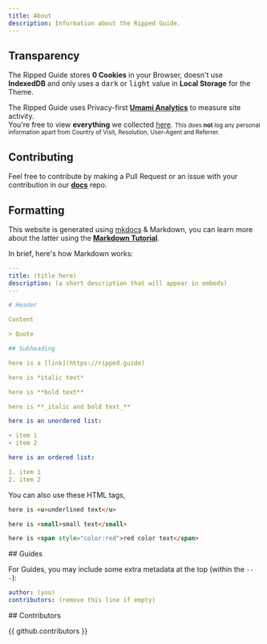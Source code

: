```yaml
---
title: About
description: Information about the Ripped Guide.
---
```

## Transparency

The Ripped Guide stores **0 Cookies** in your Browser, doesn't use **IndexedDB** and only uses a <kbd>dark</kbd> or <kbd>light</kbd> value in **Local Storage** for the Theme.  

The Ripped Guide uses Privacy-first [**Umami Analytics**](https://umami.is) to measure site activity.  
You're free to view **everything** we collected [here](https://eu.umami.is/share/Z8BAsivjvH6EE54o/ripped.guide).
<small>This does __not__ log any personal information apart from Country of Visit, Resolution, User-Agent and Referrer.</small>

## Contributing

Feel free to contribute by making a Pull Request or an issue with your contribution in our [**docs**](https://github.com/rippedpiracy/docs) repo.  

## Formatting

This website is generated using [mkdocs](https://www.mkdocs.org) & Markdown, you can learn more about the latter using the [**Markdown Tutorial**](https://www.markdowntutorial.com/).  

In brief, here's how Markdown works:

```yml
---
title: (title here)
description: (a short description that will appear in embeds)
---

# Header 

Content

> Quote

## Subheading

here is a [link]​(https://ripped.guide)

here is *italic text*

here is **bold text**

here is **_italic and bold text_**

here is an unordered list:

- item 1
- item 2

here is an ordered list:

1. item 1
2. item 2

```
You can also use these HTML tags,
```html
here is <u>underlined text</u>

here is <small>small text</small>

here is <span style="color:red">red color text</span>
```
<p></p>
## Guides

For Guides, you may include some extra metadata at the top (within the `---`):  

```yml
author: (you)
contributors: (remove this line if empty)
```  
<p></p>
## Contributors

{{ github.contributors }}
